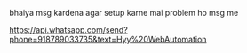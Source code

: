 bhaiya msg kardena agar setup karne mai problem ho msg me 

https://api.whatsapp.com/send?phone=918789033735&text=Hyy%20WebAutomation
